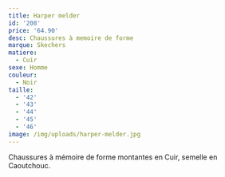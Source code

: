 ```yaml
---
title: Harper melder
id: '208'
price: '64.90'
desc: Chaussures à memoire de forme
marque: Skechers
matiere:
  - Cuir
sexe: Homme
couleur:
  - Noir
taille:
  - '42'
  - '43'
  - '44'
  - '45'
  - '46'
image: /img/uploads/harper-melder.jpg
---
```

Chaussures à mémoire de forme montantes en Cuir, semelle en Caoutchouc.
